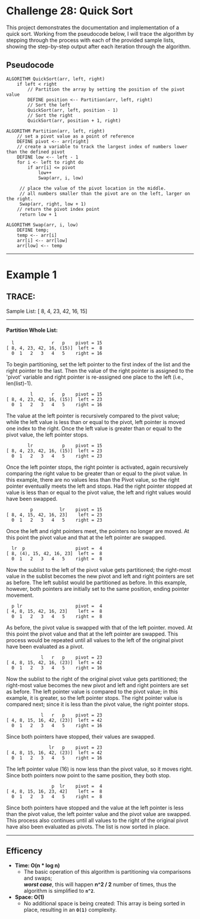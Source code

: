# Challenge 28: Quick Sort
This project demonstrates the documentation and implementation of a quick sort.
Working from the pseudocode below, I will trace the algorithm by stepping through the process with each of the provided sample lists, showing the step-by-step output after each iteration through the algorithm.

## Pseudocode
```
ALGORITHM QuickSort(arr, left, right)
    if left < right
        // Partition the array by setting the position of the pivot value 
        DEFINE position <-- Partition(arr, left, right)
        // Sort the left
        QuickSort(arr, left, position - 1)
        // Sort the right
        QuickSort(arr, position + 1, right)

ALGORITHM Partition(arr, left, right)
    // set a pivot value as a point of reference
    DEFINE pivot <-- arr[right]
    // create a variable to track the largest index of numbers lower than the defined pivot
    DEFINE low <-- left - 1
    for i <- left to right do
        if arr[i] <= pivot
            low++
            Swap(arr, i, low)

     // place the value of the pivot location in the middle.
     // all numbers smaller than the pivot are on the left, larger on the right. 
     Swap(arr, right, low + 1)
    // return the pivot index point
     return low + 1

ALGORITHM Swap(arr, i, low)
    DEFINE temp;
    temp <-- arr[i]
    arr[i] <-- arr[low]
    arr[low] <-- temp
```

---

# Example 1
## TRACE:
Sample List: 	[ 8, 4, 23, 42, 16, 15]

---

#### Partition Whole List:
```        SETUP:
  l              r   p    pivot = 15
[ 8, 4, 23, 42, 16, (15)]  left =  8
  0  1   2   3   4   5    right = 16
```
To begin partitioning, set the left pointer to the first index of the list and the right pointer to the last.  Then the value of the right pointer is assigned to the 'pivot' variable and right pointer is re-assigned one place to the left (i.e., len(list)-1).


```   Left Pointer:
         l       r   p    pivot = 15
[ 8, 4, 23, 42, 16, (15)]  left = 23
  0  1   2   3   4   5    right = 16
```
The value at the left pointer is recursively compared to the pivot value; while the left value is less than or equal to the pivot, left pointer is moved one index to the right. Once the left value is greater than or equal to the pivot value, the left pointer stops.


```  Right Pointer:
        lr           p    pivot = 15
[ 8, 4, 23, 42, 16, (15)]  left = 23
  0  1   2   3   4   5    right = 23
```
Once the left pointer stops, the right pointer is activated, again recursively comparing the right value to be greater than or equal to the pivot value. In this example, there are no values less than the Pivot value, so the right pointer eventually meets the left and stops. Had the right pointer stopped at value is less than or equal to the pivot value, the left and right values would have been swapped.


```  Pivot Swap:
         p          lr    pivot = 15
[ 8, 4, 15, 42, 16, 23]    left = 23    
  0  1   2   3   4   5    right = 23
```
Once the left and right pointers meet, the pointers no longer are moved.  At this point the pivot value and that at the left pointer are swapped.


``` Partition Left:
  lr  p                   pivot =  4
[ 8, (4), 15, 42, 16, 23]  left =  8
  0  1   2   3   4   5    right =  8
```
Now the sublist to the left of the pivot value gets partitioned; the right-most value in the sublist becomes the new pivot and left and right pointers are set as before. The left sublist would be partitioned as before. In this example, however, both pointers are initially set to the same position, ending pointer movement. 


```  Pivot Swap:
  p lr                    pivot =  4
[ 4, 8, 15, 42, 16, 23]    left =  8
  0  1   2   3   4   5    right =  8
```
As before, the pivot value is swapped with that of the left pointer. moved.  At this point the pivot value and that at the left pointer are swapped. This process would be repeated until all values to the left of the original pivot have been evaluated as a pivot.


``` Partition Right:
             l   r   p    pivot = 23
[ 4, 8, 15, 42, 16, (23)]  left = 42
  0  1   2   3   4   5    right = 16
```
Now the sublist to the right of the original pivot value gets partitioned; the right-most value becomes the new pivot and left and right pointers are set as before. The left pointer value is compared to the pivot value; in this example, it is greater, so the left pointer stops. The right pointer value is compared next; since it is less than the pivot value, the right pointer stops.


```  Value Swap:
             l   r   p    pivot = 23    
[ 4, 8, 15, 16, 42, (23)]  left = 42    
  0  1   2   3   4   5    right = 16    
```
Since both pointers have stopped, their values are swapped.


```   Left Pointer:     
                lr   p    pivot = 23
[ 4, 8, 15, 16, 42, (23)]  left = 42
  0  1   2   3   4   5    right = 16
```
The left pointer value (16) is now less than the pivot value, so it moves right. Since both pointers now point to the same position, they both stop.


```  Pivot Swap:
                 p  lr    pivot =  4
[ 4, 8, 15, 16, 23, 42]    left =  8
  0  1   2   3   4   5    right =  8
```
Since both pointers have stopped and the value at the left pointer is less than the pivot value, the left pointer value and the pivot value are swapped. This process also continues until all values to the right of the original pivot have also been evaluated as pivots. The list is now sorted in place.

---

## Efficency
- __Time: O(n * log n)__
	- The basic operation of this algorithm is partitioning via comparisons and swaps; <br> __*worst case*__, this will happen __n^2 / 2__ number of times, thus the algorithm is simplified to __`n^2`__.
- __Space: O(1)__
	- No additional space is being created: This array is being sorted in place, resulting in an __`O(1)`__ complexity.

